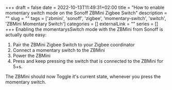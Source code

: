 +++ 
draft = false
date = 2022-10-13T11:49:31+02:00
title = "How to enable momentary switch mode on the Sonoff ZBMini Zigbee Switch"
description = ""
slug = "" 
tags = ['zbmini', 'sonoff', 'zigbee', 'momentary-switch', 'switch', 'ZBMini Momentary Switch']
categories = []
externalLink = ""
series = []
+++
Enabling the momentarysSwitch mode with the ZBMini from Sonoff is actually quite easy:
1. Pair the ZBMini Zigbee Switch to your Zigbee coordinator
2. Connect a momentary switch to the ZBMini
3. Power the ZBMini
4. Press and keep pressing the switch that is connected to the ZBMini for 5+s.

The ZBMini should now Toggle it's current state, whenever you press the momentary switch.

